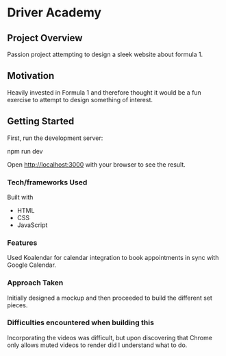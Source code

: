 # Driver Academy

## Project Overview

Passion project attempting to design a sleek website about formula 1. 

## Motivation

Heavily invested in Formula 1 and therefore thought it would be a fun exercise to attempt to design something of interest. 

## Getting Started

First, run the development server:

npm run dev

Open [http://localhost:3000](http://localhost:3000) with your browser to see the result.

### Tech/frameworks Used

Built with 

* HTML
* CSS
* JavaScript

### Features

Used Koalendar for calendar integration to book appointments in sync with Google Calendar. 

### Approach Taken

Initially designed a mockup and then proceeded to build the different set pieces. 

### Difficulties encountered when building this

Incorporating the videos was difficult, but upon discovering that Chrome only allows muted videos to render did I understand what to do. 